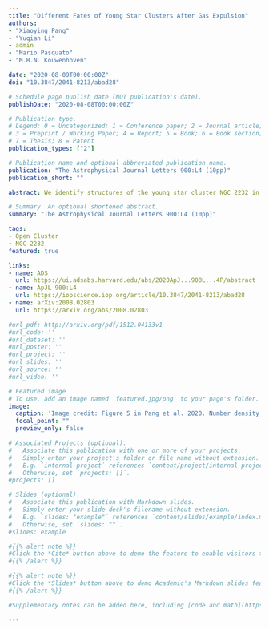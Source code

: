 ```yaml
---
title: "Different Fates of Young Star Clusters After Gas Expulsion"
authors:
- "Xiaoying Pang"
- "Yuqian Li"
- admin
- "Mario Pasquato"
- "M.B.N. Kouwenhoven"

date: "2020-08-09T00:00:00Z"
doi: "10.3847/2041-8213/abad28"

# Schedule page publish date (NOT publication's date).
publishDate: "2020-08-08T00:00:00Z"

# Publication type.
# Legend: 0 = Uncategorized; 1 = Conference paper; 2 = Journal article;
# 3 = Preprint / Working Paper; 4 = Report; 5 = Book; 6 = Book section;
# 7 = Thesis; 8 = Patent
publication_types: ["2"]

# Publication name and optional abbreviated publication name.
publication: "The Astrophysical Journal Letters 900:L4 (10pp)"
publication_short: ""

abstract: We identify structures of the young star cluster NGC 2232 in the solar neighborhood (323.0 pc), and a newly discovered star cluster LP 2439 (289.1 pc). Member candidates are identified using the Gaia DR2 sky position, parallax and proper motion data, by an unsupervised machine learning method, \textsc{StarGO}. Member contamination from the Galactic disk is further removed using the color magnitude diagram. The four identified groups (NGC 2232, LP 2439 and two filamentary structures) of stars are coeval with an age of 25 Myr and were likely formed in the same giant molecular cloud. We correct the distance asymmetry from the parallax error with a Bayesian method. The 3D morphology shows the two spherical distributions of clusters NGC 2232 and LP 2439. Two filamentary structures are spatially and kinematically connected to NGC 2232. Both NGC 2232 and LP 2439 are expanding. The expansion is more significant in LP 2439, generating a loose spatial distribution with shallow volume number and mass density profiles. The expansion is suggested to be mainly driven by gas expulsion. NGC 2232, with 73~percent of the cluster mass bound, is currently experiencing a process of re-virialization, However, LP 2439, with 52 percent cluster mass being unbound, may fully dissolve in the near future. The different survivability traces different dynamical states of NGC 2232 and LP 2439 prior to the onset of gas expulsion. NGC 2232 may have been substructured and subvirial, while LP 2439 may either have been virial/supervirial, or it has experienced a much faster rate of gas removal.

# Summary. An optional shortened abstract.
summary: "The Astrophysical Journal Letters 900:L4 (10pp)"

tags:
- Open Cluster
- NGC 2232
featured: true

links:
- name: ADS
  url: https://ui.adsabs.harvard.edu/abs/2020ApJ...900L...4P/abstract
- name: ApJL 900:L4
  url: https://iopscience.iop.org/article/10.3847/2041-8213/abad28
- name: arXiv:2008.02803
  url: https://arxiv.org/abs/2008.02803

#url_pdf: http://arxiv.org/pdf/1512.04133v1
#url_code: ''
#url_dataset: ''
#url_poster: ''
#url_project: ''
#url_slides: ''
#url_source: ''
#url_video: ''

# Featured image
# To use, add an image named `featured.jpg/png` to your page's folder.
image:
  caption: 'Image credit: Figure 5 in Pang et al. 2020. Number density, mass density, and mean mass distributions along a clustercentric distance r for NGC 2232 (blue curves) and LP 2439 (red curves).'
  focal_point: ""
  preview_only: false

# Associated Projects (optional).
#   Associate this publication with one or more of your projects.
#   Simply enter your project's folder or file name without extension.
#   E.g. `internal-project` references `content/project/internal-project/index.md`.
#   Otherwise, set `projects: []`.
#projects: []

# Slides (optional).
#   Associate this publication with Markdown slides.
#   Simply enter your slide deck's filename without extension.
#   E.g. `slides: "example"` references `content/slides/example/index.md`.
#   Otherwise, set `slides: ""`.
#slides: example

#{{% alert note %}}
#Click the *Cite* button above to demo the feature to enable visitors to import publication metadata into their reference #management software.
#{{% /alert %}}

#{{% alert note %}}
#Click the *Slides* button above to demo Academic's Markdown slides feature.
#{{% /alert %}}

#Supplementary notes can be added here, including [code and math](https://sourcethemes.com/academic/docs/writing-markdown-#latex/).

---
```

